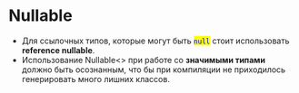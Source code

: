 # Nullable

* Для ссылочных типов, которые могут быть <mark style="color:blue;">`null`</mark> стоит использовать **reference nullable**.
* Использование Nullable<> при работе со **значимыми типами** должно быть осознанным, что бы при компиляции не приходилось генерировать много лишних классов.
